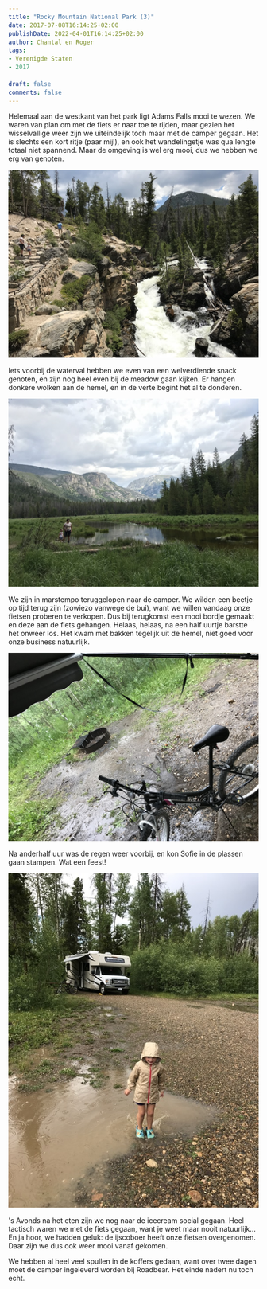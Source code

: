 ```yaml
---
title: "Rocky Mountain National Park (3)"
date: 2017-07-08T16:14:25+02:00
publishDate: 2022-04-01T16:14:25+02:00
author: Chantal en Roger
tags:
- Verenigde Staten
- 2017

draft: false
comments: false
---
```


Helemaal aan de westkant van het park ligt Adams Falls mooi te wezen. We waren van plan om met de fiets er naar toe te rijden, maar gezien het wisselvallige weer zijn we uiteindelijk toch maar met de camper gegaan. Het is slechts een kort ritje (paar mijl), en ook het wandelingetje was qua lengte totaal niet spannend. Maar de omgeving is wel erg mooi, dus we hebben we erg van genoten.

![Rocky Mountain NP](./images/IMG_2225[4].jpg)

Iets voorbij de waterval hebben we even van een welverdiende snack genoten, en zijn nog heel even bij de meadow gaan kijken. Er hangen donkere wolken aan de hemel, en in de verte begint het al te donderen.

![Rocky Mountain NP](./images/IMG_2240[4].jpg)

We zijn in marstempo teruggelopen naar de camper. We wilden een beetje op tijd terug zijn (zowiezo vanwege de bui), want we willen vandaag onze fietsen proberen te verkopen. Dus bij terugkomst een mooi bordje gemaakt en deze aan de fiets gehangen. Helaas, helaas, na een half uurtje barstte het onweer los. Het kwam met bakken tegelijk uit de hemel, niet goed voor onze business natuurlijk.

![Rocky Mountain NP](./images/IMG_2243[4].jpg)

Na anderhalf uur was de regen weer voorbij, en kon Sofie in de plassen gaan stampen. Wat een feest!

![Rocky Mountain NP](./images/IMG_2246[4].jpg)

's Avonds na het eten zijn we nog naar de icecream social gegaan. Heel tactisch waren we met de fiets gegaan, want je weet maar nooit natuurlijk... En ja hoor, we hadden geluk: de ijscoboer heeft onze fietsen overgenomen. Daar zijn we dus ook weer mooi vanaf gekomen.

We hebben al heel veel spullen in de koffers gedaan, want over twee dagen moet de camper ingeleverd worden bij Roadbear. Het einde nadert nu toch echt.
